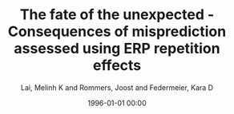 ---
layout: post
title: The fate of the unexpected - Consequences of misprediction assessed using ERP repetition effects

date: 1996-01-01 00:00
author: Lai, Melinh K and Rommers, Joost and Federmeier, Kara D
tags: ["event-related potentials","language comprehension","n400","prediction","repetition"]
journal: Brain Research

link: https://doi.org/10.1016/j.brainres.2021.147290

year: 2021
---